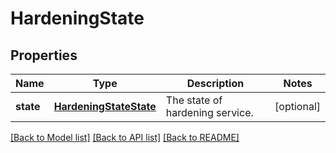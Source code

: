 # HardeningState

## Properties
Name | Type | Description | Notes
------------ | ------------- | ------------- | -------------
**state** | [**HardeningStateState**](HardeningStateState.md) | The state of hardening service. | [optional] 

[[Back to Model list]](../README.md#documentation-for-models) [[Back to API list]](../README.md#documentation-for-api-endpoints) [[Back to README]](../README.md)


